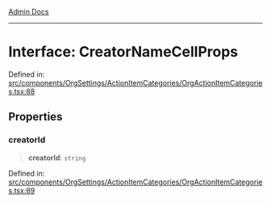 [Admin Docs](/)

***

# Interface: CreatorNameCellProps

Defined in: [src/components/OrgSettings/ActionItemCategories/OrgActionItemCategories.tsx:88](https://github.com/PalisadoesFoundation/talawa-admin/blob/main/src/components/OrgSettings/ActionItemCategories/OrgActionItemCategories.tsx#L88)

## Properties

### creatorId

> **creatorId**: `string`

Defined in: [src/components/OrgSettings/ActionItemCategories/OrgActionItemCategories.tsx:89](https://github.com/PalisadoesFoundation/talawa-admin/blob/main/src/components/OrgSettings/ActionItemCategories/OrgActionItemCategories.tsx#L89)
